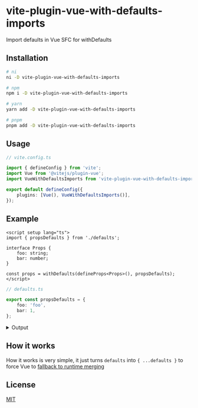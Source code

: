 # vite-plugin-vue-with-defaults-imports

Import defaults in Vue SFC for withDefaults

## Installation

```bash
# ni
ni -D vite-plugin-vue-with-defaults-imports

# npm
npm i -D vite-plugin-vue-with-defaults-imports

# yarn
yarn add -D vite-plugin-vue-with-defaults-imports

# pnpm
pnpm add -D vite-plugin-vue-with-defaults-imports
```

## Usage

```typescript
// vite.config.ts

import { defineConfig } from 'vite';
import Vue from '@vitejs/plugin-vue';
import VueWithDefaultsImports from 'vite-plugin-vue-with-defaults-imports';

export default defineConfig({
    plugins: [Vue(), VueWithDefaultsImports()],
});
```

## Example

```vue
<script setup lang="ts">
import { propsDefaults } from './defaults';

interface Props {
    foo: string;
    bar: number;
}

const props = withDefaults(defineProps<Props>(), propsDefaults);
</script>
```

```typescript
// defaults.ts

export const propsDefaults = {
    foo: 'foo',
    bar: 1,
};
```

<details>
<summary>Output</summary>

```vue
<script setup lang="ts">
import { propsDefaults } from './defaults';

interface Props {
    foo: string;
    bar: number;
}

const props = withDefaults(defineProps<Props>(), { ...propsDefaults });
</script>
```

</details>

## How it works

How it works is very simple, it just turns `defaults` into `{ ...defaults }` to force Vue to [fallback to runtime merging](https://github.com/vuejs/core/blob/769e5555f9d9004ce541613341652db859881570/packages/compiler-sfc/src/compileScript.ts#L678-L682)

## License

[MIT](LICENSE)
